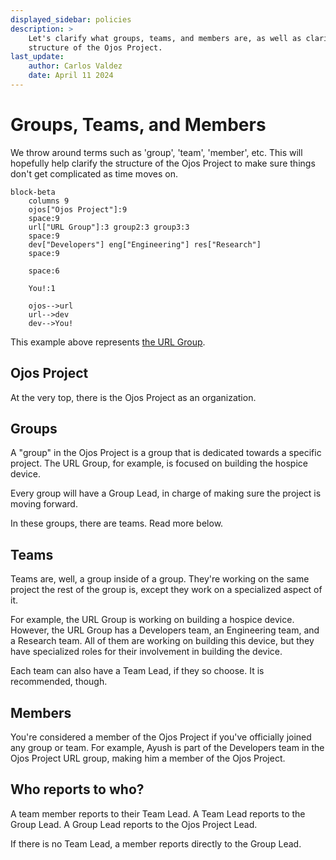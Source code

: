 ```yaml
---
displayed_sidebar: policies
description: >
    Let's clarify what groups, teams, and members are, as well as clarify the
    structure of the Ojos Project.
last_update:
    author: Carlos Valdez
    date: April 11 2024
---
```

# Groups, Teams, and Members

We throw around terms such as 'group', 'team', 'member', etc. This will
hopefully help clarify the structure of the Ojos Project to make sure things
don't get complicated as time moves on.

```mermaid
block-beta
    columns 9
    ojos["Ojos Project"]:9
    space:9
    url["URL Group"]:3 group2:3 group3:3
    space:9
    dev["Developers"] eng["Engineering"] res["Research"]
    space:9

    space:6

    You!:1

    ojos-->url
    url-->dev
    dev-->You!
```

This example above represents [the URL Group](/docs/url/).

## Ojos Project

At the very top, there is the Ojos Project as an organization.

## Groups

A "group" in the Ojos Project is a group that is dedicated towards a specific
project. The URL Group, for example, is focused on building the hospice device.

Every group will have a Group Lead, in charge of making sure the project is
moving forward.

In these groups, there are teams. Read more below.

## Teams

Teams are, well, a group inside of a group. They're working on the same project
the rest of the group is, except they work on a specialized aspect of it.

For example, the URL Group is working on building a hospice device. However,
the URL Group has a Developers team, an Engineering team, and a Research team.
All of them are working on building this device, but they have specialized roles
for their involvement in building the device.

Each team can also have a Team Lead, if they so choose. It is recommended,
though.

## Members

You're considered a member of the Ojos Project if you've officially joined any
group or team. For example, Ayush is part of the Developers team in the Ojos
Project URL group, making him a member of the Ojos Project.

## Who reports to who?

A team member reports to their Team Lead. A Team Lead reports to the Group Lead.
A Group Lead reports to the Ojos Project Lead.

If there is no Team Lead, a member reports directly to the Group Lead.
